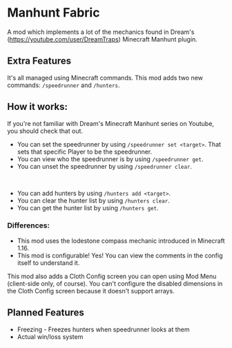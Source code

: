 # Manhunt Fabric
A mod which implements a lot of the mechanics found in Dream's (https://youtube.com/user/DreamTraps) Minecraft Manhunt plugin.

## Extra Features
It's all managed using Minecraft commands.
This mod adds two new commands: `/speedrunner` and `/hunters`.

## How it works:
If you're not familiar with Dream's Minecraft Manhunt series on Youtube, you should check that out.
* You can set the speedrunner by using `/speedrunner set <target>`. That sets that specific Player to be the speedrunner.
* You can view who the speedrunner is by using `/speedrunner get`.
* You can unset the speedrunner by using `/speedrunner clear`.

<br/>

* You can add hunters by using `/hunters add <target>`.
* You can clear the hunter list by using `/hunters clear`.
* You can get the hunter list by using `/hunters get`.

### Differences:
* This mod uses the lodestone compass mechanic introduced in Minecraft 1.16.
* This mod is configurable! Yes! You can view the comments in the config itself to understand it.

This mod also adds a Cloth Config screen you can open using Mod Menu (client-side only, of course). You can't configure the disabled dimensions in the Cloth Config screen because it doesn't support arrays.

## Planned Features
* Freezing - Freezes hunters when speedrunner looks at them
* Actual win/loss system
